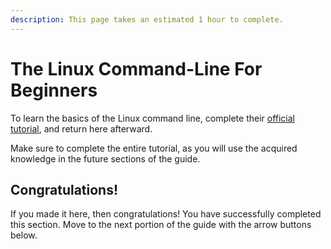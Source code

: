 ```yaml
---
description: This page takes an estimated 1 hour to complete.
---
```


# The Linux Command-Line For Beginners

To learn the basics of the Linux command line, complete their [official tutorial](https://ubuntu.com/tutorials/command-line-for-beginners#1-overview), and return here afterward.

Make sure to complete the entire tutorial, as you will use the acquired knowledge in the future sections of the guide.

## Congratulations!

If you made it here, then congratulations! You have successfully completed this section. Move to the next portion of the guide with the arrow buttons below.
